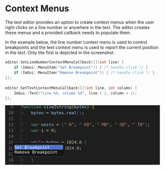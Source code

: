 # Context Menus

The text editor provides an option to create context menus when the user right clicks on a line number or anywhere in the text. The editor creates these menus and a provided callback needs to populate them.

In the example below, the line number context menu is used to control breakpoints and the text context menu is used to report the current position in the text. Only the first is depicted in the screenshot.

```c++
editor.SetLineNumberContextMenuCallback([](int line) {
	if (ImGui::MenuItem("Set Breakpoint")) { /* handle click */ }
	if (ImGui::MenuItem("Remove Breakpoint")) { /* handle click */ }
});

editor.SetTextContextMenuCallback([](int line, int column) {
	ImGui::Text("Line %d, column %d", line + 1, column + 1);
});
```

![Context Menu](contextMenus.png)
